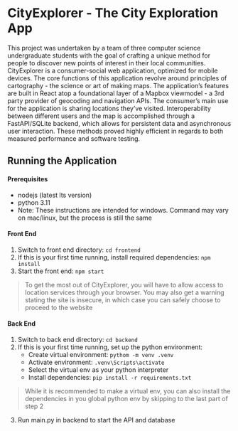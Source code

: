 # CityExplorer - The City Exploration App

This project was undertaken by a team of three computer science undergraduate students with the goal of crafting a unique method for people to discover new points of interest in their local communities. CityExplorer is a consumer-social web application, optimized for mobile devices. The core functions of this application revolve around principles of cartography - the science or art of making maps. The application’s features are built in React atop a foundational layer of a Mapbox viewmodel - a 3rd party provider of geocoding and navigation APIs. The consumer’s main use for the application is sharing locations they’ve visited. Interoperability between different users and the map is accomplished through a FastAPI/SQLite backend, which allows for persistent data and asynchronous user interaction. These methods proved highly efficient in regards to both measured performance and software testing.

## Running the Application

#### Prerequisites

- nodejs (latest lts version)
- python 3.11
- Note: These instructions are intended for windows. Command may vary on mac/linux, but the process is still the same

#### Front End

1. Switch to front end directory: ```cd frontend```
2. If this is your first time running, install required dependencies: ```npm install```
3. Start the front end: ```npm start```
>To get the most out of CityExplorer, you will have to allow access to location services through your browser. You may also get a warning stating the site is insecure, in which case you can safely choose to proceed to the website

#### Back End

1. Switch to back end directory: ```cd backend```
2. If this is your first time running, set up the python environment:
   - Create virtual environment: ```pythom -m venv .venv```
   - Activate environment: ```.venv\Scripts\activate```
   - Select the virtual env as your python interpreter
   - Install dependencies: ```pip install -r requirements.txt```

>While it is recommended to make a virtual env, you can also install the dependencies in you global python env by skipping to the last part of step 2

3. Run main.py in backend to start the API and database
